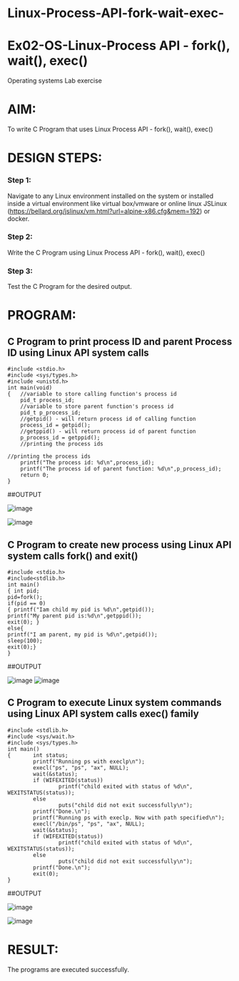 # Linux-Process-API-fork-wait-exec-

# Ex02-OS-Linux-Process API - fork(), wait(), exec()
Operating systems Lab exercise


# AIM:
To write C Program that uses Linux Process API - fork(), wait(), exec()

# DESIGN STEPS:

### Step 1:

Navigate to any Linux environment installed on the system or installed inside a virtual environment like virtual box/vmware or online linux JSLinux (https://bellard.org/jslinux/vm.html?url=alpine-x86.cfg&mem=192) or docker.

### Step 2:

Write the C Program using Linux Process API - fork(), wait(), exec()

### Step 3:

Test the C Program for the desired output. 

# PROGRAM:

## C Program to print process ID and parent Process ID using Linux API system calls

```
#include <stdio.h>
#include <sys/types.h>
#include <unistd.h>
int main(void)
{	//variable to store calling function's process id
	pid_t process_id;
	//variable to store parent function's process id
	pid_t p_process_id;
	//getpid() - will return process id of calling function
	process_id = getpid();
	//getppid() - will return process id of parent function
	p_process_id = getppid();
	//printing the process ids

//printing the process ids
	printf("The process id: %d\n",process_id);
	printf("The process id of parent function: %d\n",p_process_id);
	return 0; 
}
```













##OUTPUT


![image](https://github.com/user-attachments/assets/d4a54287-81dd-4841-b053-7dfd409d796b)


![image](https://github.com/user-attachments/assets/d8f838ac-1fd3-4191-9fc7-5af675344eaa)










## C Program to create new process using Linux API system calls fork() and exit()


```
#include <stdio.h>
#include<stdlib.h>
int main()
{ int pid; 
pid=fork(); 
if(pid == 0) 
{ printf("Iam child my pid is %d\n",getpid()); 
printf("My parent pid is:%d\n",getppid()); 
exit(0); } 
else{ 
printf("I am parent, my pid is %d\n",getpid()); 
sleep(100); 
exit(0);} 
}
```










##OUTPUT

![image](https://github.com/user-attachments/assets/509bf362-cc6d-481d-beeb-d5c6a322d3a5)
![image](https://github.com/user-attachments/assets/cc71d2cc-dbf2-479a-ac29-c95e67b89052)







## C Program to execute Linux system commands using Linux API system calls exec() family


```
#include <stdlib.h>
#include <sys/wait.h>
#include <sys/types.h>
int main()
{       int status;
        printf("Running ps with execlp\n");
        execl("ps", "ps", "ax", NULL);
        wait(&status);
        if (WIFEXITED(status))
                printf("child exited with status of %d\n", WEXITSTATUS(status));
        else
                puts("child did not exit successfully\n");
        printf("Done.\n");
        printf("Running ps with execlp. Now with path specified\n");
        execl("/bin/ps", "ps", "ax", NULL);
        wait(&status);
        if (WIFEXITED(status))
                printf("child exited with status of %d\n", WEXITSTATUS(status));
        else
                puts("child did not exit successfully\n");
        printf("Done.\n");
        exit(0);
}
```























##OUTPUT






![image](https://github.com/user-attachments/assets/6731672a-2a34-4fdc-a2c3-d0c0f78e0320)


![image](https://github.com/user-attachments/assets/27fdc194-a62d-4a3b-bdd7-0defce98b7df)










# RESULT:
The programs are executed successfully.
